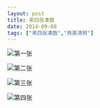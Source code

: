 ```yaml
---
layout: post
title: 来四张凑数
date: 2014-09-08
tags: ["来四张凑数","燕美清照"]
---
```


<!-- build time:Sat Jun 23 2018 12:05:16 GMT+0800 (中国标准时间) -->

![第一张](http://ww1.sinaimg.cn/large/4eed32f2jw1ek55u16bgnj21kw0w07o0.jpg "第一张")

![第二张](http://ww2.sinaimg.cn/large/4eed32f2jw1ek55u5tl9rj21kw0w0k38.jpg "第二张")

![第三张](http://ww3.sinaimg.cn/large/4eed32f2jw1ek55uc9xdaj21kw0w04gf.jpg "第三张")

![第四张](http://ww1.sinaimg.cn/large/4eed32f2jw1ek55uf8tz0j21kw0w0wl5.jpg "第四张")
<!-- rebuild by neat -->